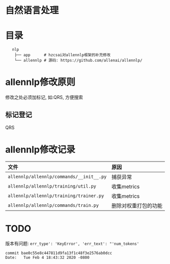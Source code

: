 # 自然语言处理

# 目录

```
   nlp 
    ├── app      # hzcsai对allennlp框架的补充修改
    └── allennlp # 源码: https://github.com/allenai/allennlp/
```

# allennlp修改原则

修改之处必须加标记, 如:QRS, 方便搜索

## 标记登记

QRS

# allennlp修改记录

| 文件 | 原因 |
|:----|:----|
| `allennlp/allennlp/commands/__init__.py` | 捕获异常 |
| `allennlp/allennlp/training/util.py` | 收集metrics |
| `allennlp/allennlp/training/trainer.py` | 收集metrics |
| `allennlp/allennlp/commands/train.py` | 删除对权重打包的功能 |


# TODO

版本有问题: `err_type': 'KeyError', 'err_text': "'num_tokens'`
```
commit bae0c55e8c447811d9fa13f1c48f3e2576ab0dcc
Date:   Tue Feb 4 18:43:32 2020 -0800
```
